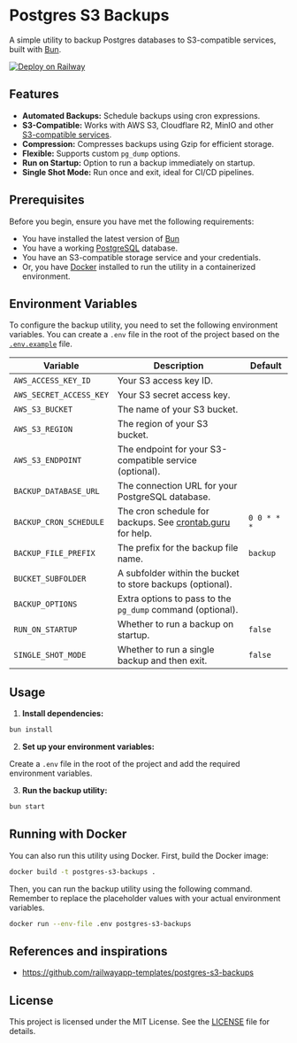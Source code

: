 # Postgres S3 Backups

A simple utility to backup Postgres databases to S3-compatible services, built with [Bun](https://bun.sh/).

[![Deploy on Railway](https://railway.app/button.svg)](https://railway.com/deploy/t4HonS?referralCode=7y-eBI)

## Features

- **Automated Backups:** Schedule backups using cron expressions.
- **S3-Compatible:** Works with AWS S3, Cloudflare R2, MinIO and other [S3-compatible services](https://bun.sh/docs/api/s3#support-for-s3-compatible-services).
- **Compression:** Compresses backups using Gzip for efficient storage.
- **Flexible:** Supports custom `pg_dump` options.
- **Run on Startup:** Option to run a backup immediately on startup.
- **Single Shot Mode:** Run once and exit, ideal for CI/CD pipelines.

## Prerequisites

Before you begin, ensure you have met the following requirements:

- You have installed the latest version of [Bun](https.bun.sh)
- You have a working [PostgreSQL](https://www.postgresql.org/) database.
- You have an S3-compatible storage service and your credentials.
- Or, you have [Docker](https://www.docker.com/) installed to run the utility in a containerized environment.

## Environment Variables

To configure the backup utility, you need to set the following environment variables. You can create a `.env` file in the root of the project based on the [`.env.example`](.env.example) file.

| Variable                | Description                                                                        | Default     |
| ----------------------- | ---------------------------------------------------------------------------------- | ----------- |
| `AWS_ACCESS_KEY_ID`     | Your S3 access key ID.                                                             |             |
| `AWS_SECRET_ACCESS_KEY` | Your S3 secret access key.                                                         |             |
| `AWS_S3_BUCKET`         | The name of your S3 bucket.                                                        |             |
| `AWS_S3_REGION`         | The region of your S3 bucket.                                                      |             |
| `AWS_S3_ENDPOINT`       | The endpoint for your S3-compatible service (optional).                            |             |
| `BACKUP_DATABASE_URL`   | The connection URL for your PostgreSQL database.                                   |             |
| `BACKUP_CRON_SCHEDULE`  | The cron schedule for backups. See [crontab.guru](https://crontab.guru/) for help. | `0 0 * * *` |
| `BACKUP_FILE_PREFIX`    | The prefix for the backup file name.                                               | `backup`    |
| `BUCKET_SUBFOLDER`      | A subfolder within the bucket to store backups (optional).                         |             |
| `BACKUP_OPTIONS`        | Extra options to pass to the `pg_dump` command (optional).                         |             |
| `RUN_ON_STARTUP`        | Whether to run a backup on startup.                                                | `false`     |
| `SINGLE_SHOT_MODE`      | Whether to run a single backup and then exit.                                      | `false`     |

## Usage

1. **Install dependencies:**

```bash
bun install
```

2. **Set up your environment variables:**

Create a `.env` file in the root of the project and add the required environment variables.

3. **Run the backup utility:**

```bash
bun start
```

## Running with Docker

You can also run this utility using Docker. First, build the Docker image:

```bash
docker build -t postgres-s3-backups .
```

Then, you can run the backup utility using the following command. Remember to replace the placeholder values with your actual environment variables.

```bash
docker run --env-file .env postgres-s3-backups
```

## References and inspirations

- <https://github.com/railwayapp-templates/postgres-s3-backups>

## License

This project is licensed under the MIT License. See the [LICENSE](LICENSE) file for details.
